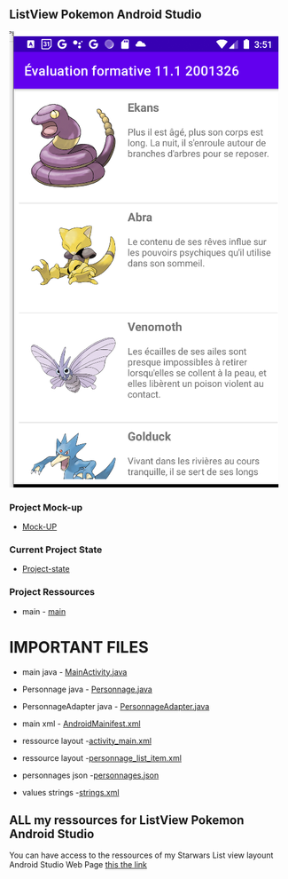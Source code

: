 ## ListView Pokemon Android Studio

![Screen-List-View](./images/Screenshot%202022-07-27%20035212.png) 

### Project Mock-up

* [Mock-UP](./pdf/EF_11_1.pdf)

### Current Project State

* [Project-state]()

### Project Ressources
* main
        - [main]()

# IMPORTANT FILES
* main java
        - [MainActivity.java]()
* Personnage java
        - [Personnage.java]()  
* PersonnageAdapter java
        - [PersonnageAdapter.java]()  

* main xml - [AndroidMainifest.xml](https://github.com/MiguelJerome/StarWars/blob/main/app/src/main/AndroidManifest.xml)   

* ressource layout -[activity_main.xml](https://github.com/MiguelJerome/StarWars/blob/main/app/src/main/res/layout/activity_main.xml)
* ressource layout -[personnage_list_item.xml](https://github.com/MiguelJerome/StarWars/blob/main/app/src/main/res/layout/personnage_list_item.xml)


* personnages json -[personnages.json](https://github.com/MiguelJerome/StarWars/blob/main/app/src/main/assets/personnages.json)
* values strings -[strings.xml](https://github.com/MiguelJerome/StarWars/blob/main/app/src/main/res/values/strings.xml)

##  ALL my ressources for ListView Pokemon Android Studio

You can have access to the ressources of my Starwars List view layount Android Studio Web Page [this the link](https://github.com/MiguelJerome/StarWars)